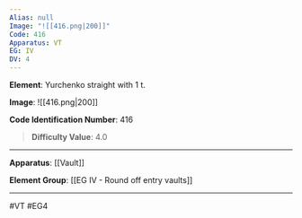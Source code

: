 ```yaml
---
Alias: null
Image: "![[416.png|200]]"
Code: 416
Apparatus: VT
EG: IV
DV: 4
---
```

**Element**: Yurchenko straight with 1 t.

**Image**:
![[416.png|200]]

**Code Identification Number**: 416

>**Difficulty Value**: 4.0

___
**Apparatus**: [[Vault]]

**Element Group**: [[EG IV - Round off entry vaults]]
___
#VT #EG4
